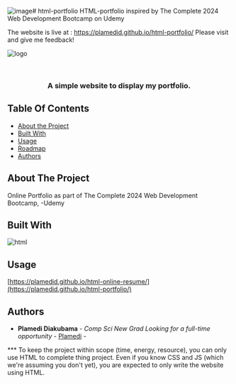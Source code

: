 ![image](https://github.com/PlamediD/html-portfolio/assets/87151146/36ff227f-8552-48cd-a2a2-316900c6c001)# html-portfolio
HTML-portfolio inspired by The Complete 2024 Web Development Bootcamp on Udemy 

The website is live at : https://plamedid.github.io/html-portfolio/
Please visit and give me feedback!



![logo](https://github.com/PlamediD/html-online-resume/assets/87151146/bf9757be-0761-4b3a-9086-7ea26e8fde03)



<br/>
<p align="center">
  <a href="https://github.com/PlamediD/html-online-portfolio">
    
  </a>

  <h3 align="center">A simple website to display my portfolio. </h3>

 
</p>



## Table Of Contents

* [About the Project](#about-the-project)
* [Built With](#built-with)
* [Usage](#usage)
* [Roadmap](#roadmap)
* [Authors](#authors)

## About The Project
Online Portfolio as part of The Complete 2024 Web Development Bootcamp, -Udemy



## Built With

![html](https://github.com/PlamediD/html-online-resume/assets/87151146/8c1aa4e1-62ed-494f-88f4-d7da07fb96a6)


## Usage

[https://plamedid.github.io/html-online-resume/](https://plamedid.github.io/html-portfolio/)






## Authors

* **Plamedi Diakubama** - *Comp Sci New Grad Looking for a full-time opportunity* - [Plamedi](https://github.com/PlamediD/) - 








      
*** To keep the project within scope (time, energy, resource), you can only use HTML to complete thing project. Even if you know CSS and JS (which we're assuming you don't yet), you are expected to only write the website using HTML.


